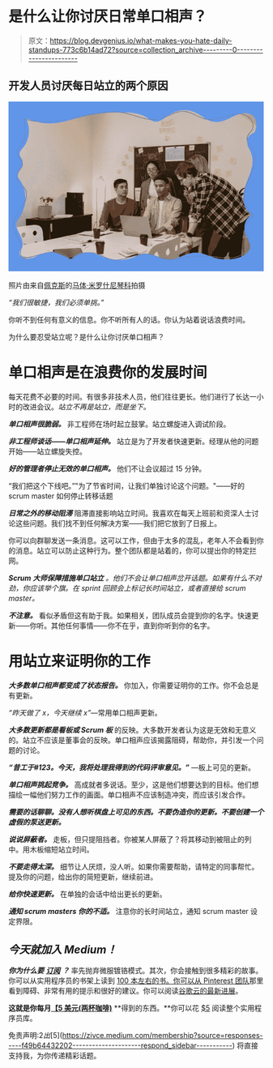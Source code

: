 # 是什么让你讨厌日常单口相声？

> 原文：<https://blog.devgenius.io/what-makes-you-hate-daily-standups-773c6b14ad72?source=collection_archive---------0----------------------->

## 开发人员讨厌每日站立的两个原因

![](img/70f11fdd873804922d101d45956c9613.png)

照片由来自[佩克斯](https://www.pexels.com/photo/man-person-people-woman-6914069/?utm_content=attributionCopyText&utm_medium=referral&utm_source=pexels)的[马体·米罗什尼琴科](https://www.pexels.com/@tima-miroshnichenko?utm_content=attributionCopyText&utm_medium=referral&utm_source=pexels)拍摄

*“我们很敏捷，我们必须单挑。”*

你听不到任何有意义的信息。你不听所有人的话。你认为站着说话浪费时间。

为什么要忍受站立呢？是什么让你讨厌单口相声？

# 单口相声是在浪费你的发展时间

每天花费不必要的时间。有很多非技术人员，他们往往更长。他们进行了长达一小时的改进会议。*站立不再是站立，而是坐下。*

***单口相声很脆弱。*** 非工程师在场时起立鼓掌。站立螺旋进入调试阶段。

***非工程师谈话——单口相声延伸。*** 站立是为了开发者快速更新。经理从他的问题开始——站立螺旋失控。

***好的管理者停止无效的单口相声。*** 他们不让会议超过 15 分钟。

“我们把这个下线吧。”"为了节省时间，让我们单独讨论这个问题。"——好的 scrum master 如何停止转移话题

***日常之外的移动阻滞*** 阻滞直接影响站立时间。我喜欢在每天上班前和资深人士讨论这些问题。我们找不到任何解决方案——我们把它放到了日报上。

你可以向群聊发送一条消息。这可以工作，但由于太多的混乱，老年人不会看到你的消息。站立可以防止这种行为。整个团队都是站着的，你可以提出你的特定拦网。

***Scrum 大师保障措施单口站立*** *。他们不会让单口相声岔开话题。如果有什么不对劲，你应该举个旗。在 sprint 回顾会上标记长时间站立，或者直接给 scrum master。*

***不注意。*** 看似矛盾但这有助于我。如果相关，团队成员会提到你的名字。快速更新——你听。其他任何事情——你不在乎，直到你听到你的名字。

# 用站立来证明你的工作

***大多数单口相声都变成了状态报告。*** 你加入，你需要证明你的工作。你不会总是有更新。

*“昨天做了 x，今天继续 x”*—常用单口相声更新。

***大多数更新都是看板或 Scrum 板*** 的反映。大多数开发者认为这是无效和无意义的。站立不应该是董事会的反映。单口相声应该揭露阻碍，帮助你，并引发一个问题的讨论。

***“昔工于#123。今天，我将处理我得到的代码评审意见。”*** —板上可见的更新。

***单口相声挑起竞争。*** 高成就者多说话。至少，这是他们想要达到的目标。他们想描绘一幅他们努力工作的画面。单口相声不应该制造冲突，而应该引发合作。

***需要的话聊聊。没有人想听棋盘上可见的东西。不要伪造你的更新。不要创建一个虚假的泵送更新。***

***说说屏蔽者。*** 走板，但只提阻挡者。你被某人屏蔽了？将其移动到被阻止的列中。用木板缩短站立时间。

***不要走得太深。*** 细节让人厌烦，没人听。如果你需要帮助，请特定的同事帮忙。提及你的问题，给出你的简短更新，继续前进。

***给你快速更新。*** 在单独的会话中给出更长的更新。

***通知 scrum masters 你的不适。*** 注意你的长时间站立，通知 scrum master 设定界限。

## *今天就加入 Medium！*

***你为什么要*** [***订阅***](https://zivce.medium.com/membership?source=responses-----f49b64432202---------------------respond_sidebar-----------) ***？*** 率先抛弃微服镀铬模式。其次，你会接触到很多精彩的故事。你可以从实用程序员的书架上读到 [100 本左右的书。你可以从 Pinterest 团队](https://medium.com/pragmatic-programmers/directory-of-pragmatic-programmer-books-on-medium-6a5cbadbd4b4?source=responses-----f49b64432202---------------------respond_sidebar-----------)那里看到障碍、非常有用的提示和很好的建议。你可以阅读[谷歌云的最新进展](https://medium.com/google-cloud?source=responses-----f49b64432202---------------------respond_sidebar-----------)。

**这就是你每月**[**【5 美元(两杯咖啡)**](https://zivce.medium.com/membership?source=responses-----f49b64432202---------------------respond_sidebar-----------) **得到的东西。**你可以花 [$5](https://zivce.medium.com/membership?source=responses-----f49b64432202---------------------respond_sidebar-----------) 阅读整个实用程序员库。

免责声明:$2 出 [$5](https://zivce.medium.com/membership?source=responses-----f49b64432202---------------------respond_sidebar-----------) 将直接支持我，为你传递精彩话题。